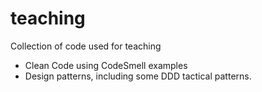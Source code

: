 teaching
========

Collection of code used for teaching 
- Clean Code using CodeSmell examples 
- Design patterns, including some DDD tactical patterns.
